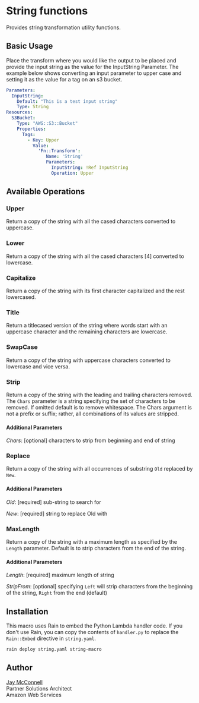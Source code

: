 # String functions

Provides string transformation utility functions.

## Basic Usage

Place the transform where you would like the output to be placed and provide
the input string as the value for the InputString Parameter. The example below
shows converting an input parameter to upper case and setting it as the value
for a tag on an s3 bucket.

```yaml
Parameters:
  InputString:
    Default: "This is a test input string"
    Type: String
Resources:
  S3Bucket:
    Type: "AWS::S3::Bucket"
    Properties:
      Tags:
        - Key: Upper
          Value:
            'Fn::Transform':
               Name: 'String'
               Parameters:
                 InputString: !Ref InputString
                 Operation: Upper
```

## Available Operations

### Upper

Return a copy of the string with all the cased characters converted to uppercase.

### Lower

Return a copy of the string with all the cased characters [4] converted to lowercase.

### Capitalize

Return a copy of the string with its first character capitalized and the rest lowercased.

### Title

Return a titlecased version of the string where words start with an uppercase
character and the remaining characters are lowercase.

### SwapCase

Return a copy of the string with uppercase characters converted to lowercase and vice versa.

### Strip

Return a copy of the string with the leading and trailing characters removed.
The `Chars` parameter is a string specifying the set of characters to be
removed. If omitted default is to remove whitespace. The Chars argument is not
a prefix or suffix; rather, all combinations of its values are stripped.

#### Additional Parameters

*Chars*: [optional] characters to strip from beginning and end of string

### Replace

Return a copy of the string with all occurrences of substring `Old` replaced by `New`.

#### Additional Parameters

*Old*: [required] sub-string to search for

*New*: [required] string to replace Old with

### MaxLength

Return a copy of the string with a maximum length as specified by the `Length`
parameter. Default is to strip characters from the end of the string.

#### Additional Parameters

*Length*: [required] maximum length of string

*StripFrom*: [optional] specifying `Left` will strip characters from the beginning of the string, `Right` from the end
(default)

## Installation

This macro uses Rain to embed the Python Lambda handler code. If you don't use Rain, 
you can copy the contents of `handler.py` to replace the `Rain::Embed` directive in `string.yaml`.

```sh
rain deploy string.yaml string-macro
```

## Author

[Jay McConnell](https://github.com/jaymccon)  
Partner Solutions Architect  
Amazon Web Services
